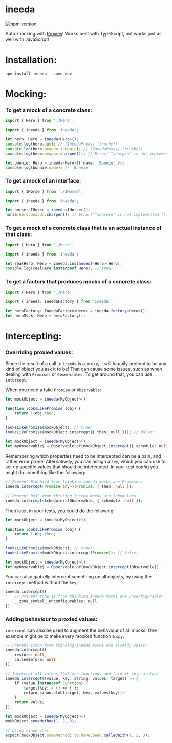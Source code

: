 # ineeda

[![npm version](https://img.shields.io/npm/v/ineeda.svg)](https://img.shields.io/npm/v/ineeda.svg)

Auto-mocking with [Proxies](https://developer.mozilla.org/en/docs/Web/JavaScript/Reference/Global_Objects/Proxy)! Works best with TypeScript, but works just as well with JavaScript!

# Installation:

```
npm install ineeda --save-dev
```

# Mocking:

### To get a mock of a concrete class:

```typescript
import { Hero } from './Hero';

import { ineeda } from 'ineeda';

let hero: Hero = ineeda<Hero>();
console.log(hero.age); // [IneedaProxy] (truthy!)
console.log(hero.weapon.isMagic); // [IneedaProxy] (truthy!)
console.log(hero.weapon.sharpen()); // Error('"sharpen" is not implemented.');

let bonnie: Hero = ineeda<Hero>({ name: 'Bonnie' });
console.log(bonnie.name); // 'Bonnie'
```

### To get a mock of an interface:

```typescript
import { IHorse } from './IHorse';

import { ineeda } from 'ineeda';

let horse: IHorse = ineeda<IHorse>();
horse.hero.weapon.sharpen(); // Error('"sharpen" is not implemented.');
```

### To get a mock of a concrete class that is an actual instance of that class:

```typescript
import { Hero } from './Hero';

import { ineeda } from 'ineeda';

let realHero: Hero = ineeda.instanceof<Hero>(Hero);
console.log(realHero instanceof Hero); // true;
```

### To get a factory that produces mocks of a concrete class:

```typescript
import { Hero } from './Hero';

import { ineeda, IneedaFactory } from 'ineeda';

let heroFactory: IneedaFactory<Hero> = ineeda.factory<Hero>();
let heroMock: Hero = heroFactory();
```

# Intercepting:

### Overriding proxied values:

Since the result of a call to `ineeda` is a proxy, it will happily pretend to be any kind of object you ask it to be! That can cause some issues, such as when dealing with `Promises` or `Observables`. To get around that, you can use `intercept`.

When you need a fake `Promise` or `Observable`:

```typescript
let mockObject = ineeda<MyObject>();

function looksLikePromise (obj) {
    return !!obj.then;
}

looksLikePromise(mockObject); // true;
looksLikePromise(mockObject.intercept({ then: null })); // false;

let mockObject = ineeda<MyObject>();
let myObservable$ = Observable.of(mockObject.intercept({ schedule: null }));
```

Remembering which properties need to be intercepted can be a pain, and rather error prone. Alternatively, you can assign a `key`, which you can use to set up specific values that should be intercepted. In your test config you might do something like the following:

```typescript
// Prevent Bluebird from thinking ineeda mocks are Promises:
ineeda.intercept<Promise<any>>(Promise, { then: null });

// Prevent RxJS from thinking ineeda mocks are Schedulers:
ineeda.intercept<Scheduler>(Observable, { schedule: null });
```

Then later, in your tests, you could do the following:

```typescript
let mockObject = ineeda<MyObject>();

function looksLikePromise (obj) {
    return !!obj.then;
}

looksLikePromise(mockObject); // true;
looksLikePromise(mockObject.intercept(Promise)); // false;

let mockObject = ineeda<MyObject>();
let myObservable$ = Observable.of(mockObject.intercept(Observable));
```

You can also *globally* intercept something on all objects, by using the `intercept` method without the `key`:

```typeScript
ineeda.intercept({
    // Prevent zone.js from thinking ineeda mocks are unconfigurable:
    __zone_symbol__unconfigurables: null
});
```

### Adding behaviour to proxied values:

`intercept` can also be used to augment the behaviour of all mocks. One example might be to make every mocked function a `spy`.

```typescript
// Prevent sinon from thinking ineeda mocks are already spies:
ineeda.intercept({
    restore: null,
    calledBefore: null
});

// Intercept all values that are functions and turn it into a stub:
ineeda.intercept((value, key: string, values, target) => {
    if (value instanceof Function) {
        target[key] = () => { };
        return sinon.stub(target, key, values[key]);
    }
    return value;
});

let mockObject = ineeda<MyObject>();
mockObject.someMethod(1, 2, 3);

// Using sinon-chai:
expect(mockObject.someMethod).to.have.been.calledWith(1, 2, 3);
```

